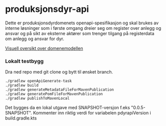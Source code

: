 # produksjonsdyr-api

Dette er produksjonsdyrdomenets openapi-spesifikasjon og skal brukes av interne løsninger som i første omgang dreier seg om register over anlegg og ansvar og på sikt av eksterne aktører som trenger tilgang på registerdata om anlegg og ansvar for dyr. 


[Visuell oversikt over domenemodellen](https://github.com/Mattilsynet/pdyr-arkitektur/blob/master/diagrammer/domene-modell-flere-bounded-contexts.drawio.png)


### Lokalt testbygg
Dra ned repo med git clone og bytt til ønsket branch.
```
./gradlew openApiGenerate-task                   
./gradlew build
./gradlew generateMetadataFileForMavenPublication
./gradlew generatePomFileForMavenPublication     
./gradlew publishToMavenLocal                    
```
Det bygges da en lokal utgave med SNAPSHOT-versjon f.eks "0.0.5-SNAPSHOT". 
Kommenter inn riktig verdi for variabelen pdyrapiVersion i build.gradle.kts


